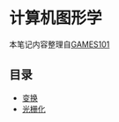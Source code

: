 # 计算机图形学

本笔记内容整理自[GAMES101](https://www.bilibili.com/video/BV1X7411F744)

## 目录

- [变换](计算机图形学/一变换.md)
- [光栅化](计算机图形学/二光栅化.md)